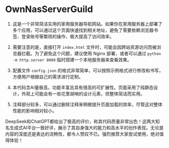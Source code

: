 # OwnNasServerGuild

1. 这是一个非常简洁实用的家用服务器导航网站。如果你在家用服务器上部署了多个应用，可以通过这个页面快速找到相关地址，避免了需要依赖浏览器书签、登录账号等繁琐的操作，极大提高了访问效率。

2. 需要注意的是，直接打开 `index.html` 文件时，可能会因跨站资源访问而被浏览器拦截。为了避免这个问题，建议使用 Nginx 部署，或者可以通过 `python -m http.server 8080` 临时搭建一个本地服务器来查看效果。

3. 配置文件 `config.json` 的格式非常简单，可以按照示例格式进行修改和书写，方便用户根据自己的需求进行定制。

4. 本代码含AI量极高，功能丰富且具有很高的可扩展性。页面采用了纯静态设计，外观上可能会有一些花里胡哨的设计元素，但整体简洁而实用。

5. 注释部分较多，可以通过删除注释来稍微提升页面加载的效率，尽管这对整体性能的影响相对较小。

DeepSeek和ChatGPT都给出了极高的评价，称其代码质量非常出色！这两大知名生成式AI平台一致好评，展示了其自身强大的能力和高水平的创作表现。无论是内容的深度还是表达的流畅性，都令人赞叹不已。强烈推荐大家尝试使用，绝对值得体验！
